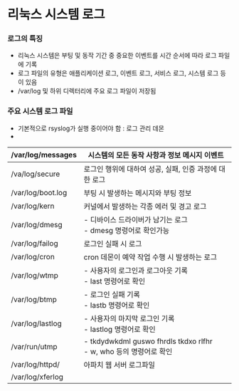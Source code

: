 # 리눅스 시스템 로그
### 로그의 특징
- 리눅스 시스템은 부팅 및 동작 기간 중 중요한 이벤트를 시간 순서에 따라 로그 파일에 기록
- 로그 파일의 유형은 애플리케이션 로그, 이벤트 로그, 서비스 로그, 시스템 로그 등이 있음
- /var/log 및 하위 디렉터리에 주요 로그 파일이 저장됨

### 주요 시스템 로그 파일
- 기본적으로 rsyslog가 실행 중이어야 함 : 로그 관리 데몬
- 

| /var/log/messages | 시스템의 모든 동작 사항과 정보 메시지 이벤트                                    |
| ----------------- | ------------------------------------------------------------ |
| /va/log/secure    | 로그인 행위에 대하여 성공, 실패, 인증 과정에 대한 로그                             |
| /var/log/boot.log | 부팅 시 발생하는 메시지와 부팅 정보                                         |
| /var/log/kern     | 커널에서 발생하는 각종 에러 및 경고 로그                                      |
| /var/log/dmesg    | - 디바이스 드라이버가 남기는 로그<br>- dmesg 명령어로 확인가능                     |
| /var/log/failog   | 로그인 실패 시 로그                                                  |
| /var/log/cron     | cron 데몬이 예약 작업 수행 시 발생하는 로그                                  |
| /var/log/wtmp     | - 사용자의 로그인과 로그아웃 기록<br>- last 명령어로 확인                        |
| /var/log/btmp     | - 로그인 실패 기록<br>- lastb 명령어로 확인                               |
| /var/log/lastlog  | - 사용자의 마지막 로그인 기록<br>- lastlog 명령어로 확인                       |
| /var/run/utmp     | - tkdydwkdml guswo fhrdls tkdxo rlfhr<br>- w, who 등의 명령어로 확인 |
| /var/log/httpd/   | 아파치 웹 서버 로그파일                                                |
| /var/log/xferlog  |                                                              |
